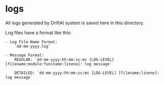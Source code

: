 # logs
All logs generated by DriftAI system is saved here in this directory.

Log files have a format like this:
    
    - Log File-Name Format: 
        `dd-mm-yyyy.log`
    
    - Message Format: 
        REGULAR: `dd-mm-yyyy:hh:mm:ss:ms [LOG-LEVEL] [filename:module:funcname:lineno]: log message`

        DETAILED: `dd-mm-yyyy:hh:mm:ss:ms [LOG-LEVEL] [filename:lineno]: log message`